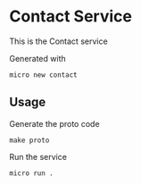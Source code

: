 # Contact Service

This is the Contact service

Generated with

```
micro new contact
```

## Usage

Generate the proto code

```
make proto
```

Run the service

```
micro run .
```